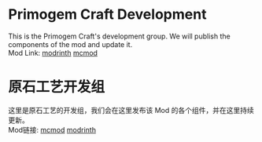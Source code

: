 # Primogem Craft Development
This is the Primogem Craft's development group. We will publish the components of the mod and update it.<br>
Mod Link: 
[modrinth](https://modrinth.com/mod/2primogem-craft)
[mcmod](https://www.mcmod.cn/class/10429.html)
# 原石工艺开发组
这里是原石工艺的开发组，我们会在这里发布该 Mod 的各个组件，并在这里持续更新。<br>
Mod链接: 
[mcmod](https://www.mcmod.cn/class/10429.html)
[modrinth](https://modrinth.com/mod/2primogem-craft)
